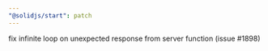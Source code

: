 ```yaml
---
"@solidjs/start": patch
---
```


fix infinite loop on unexpected response from server function (issue #1898)
